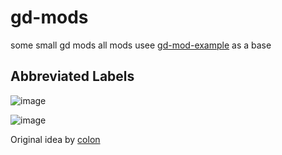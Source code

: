 # gd-mods
some small gd mods
all mods usee [gd-mod-example](https://github.com/matcool/gd-mod-example) as a base 
## Abbreviated Labels
![image](https://user-images.githubusercontent.com/54410739/201452654-3253210c-9d7f-4ee3-bbdd-b7320eaabadc.png)

![image](https://user-images.githubusercontent.com/54410739/201452676-8b4db087-d3ce-4aeb-a8c4-f04ae53d36da.png)

Original idea by [colon](https://youtu.be/BsfxkpkHs3w?t=202)
